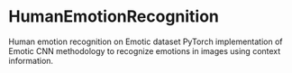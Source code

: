 # HumanEmotionRecognition
Human emotion recognition on Emotic dataset 
PyTorch implementation of Emotic CNN methodology to recognize emotions in images using context information.

